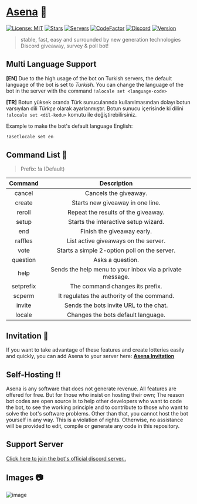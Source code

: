 # [Asena](https://asena.xyz) 🤖

[![License: MIT](https://img.shields.io/badge/License-MIT-yellow.svg)](https://opensource.org/licenses/MIT)
[![Stars](https://img.shields.io/github/stars/anilmisirlioglu/Asena)](https://github.com/anilmisirlioglu/Asena/stargazers)
[![Servers](https://img.shields.io/badge/dynamic/json.svg?label=servers&url=https%3A%2F%2Fdiscord.bots.gg%2Fapi%2Fv1%2Fbots%2F716259870910840832&query=%24.guildCount&colorB=7289DA)](https://discord.com/oauth2/authorize?permissions=347200&scope=bot&client_id=716259870910840832&redirect_uri=https%3A%2F%2Fdiscord.gg%2FCRgXhfs&response_type=code)
[![CodeFactor](https://www.codefactor.io/repository/github/anilmisirlioglu/asena/badge/master)](https://www.codefactor.io/repository/github/anilmisirlioglu/asena/overview/master)
[![Discord](https://discordapp.com/api/guilds/701790578874253363/widget.png?style=shield)](https://discord.gg/CRgXhfs)
[![Version](https://img.shields.io/github/package-json/v/anilmisirlioglu/Asena?color=blue)](https://github.com/anilmisirlioglu/Asena)

> stable, fast, easy and surrounded by new generation technologies Discord giveaway, survey & poll bot!

## Multi Language Support

**[EN]** Due to the high usage of the bot on Turkish servers, the default language of the bot is set to *Turkish*.
You can change the language of the bot in the server with the command `!alocale set <language-code>`

**[TR]** Botun yüksek oranda Türk sunucularında kullanılmasından dolayı botun varsıyılan dili *Türkçe* olarak
ayarlanmıştır. Botun sunucu içerisinde ki dilini `!alocale set <dil-kodu>` komutu ile değiştirebilirsiniz.

Example to make the bot's default language English:
```sh
!asetlocale set en
```

## Command List 🦾

> Prefix: !a (Default)

| Command | Description |
|:-----------:|:----------:|
| cancel | Cancels the giveaway. |
| create | Starts new giveaway in one line. |
| reroll | Repeat the results of the giveaway. |
| setup | Starts the interactive setup wizard. |
| end | Finish the giveaway early. |
| raffles | List active giveaways on the server. |
| vote |  Starts a simple 2-option poll on the server. |
| question | Asks a question. |
| help | Sends the help menu to your inbox via a private message. |
| setprefix | The command changes its prefix. |
| scperm | It regulates the authority of the command. |
| invite | Sends the bots invite URL to the chat. |
| locale | Changes the bots default language. |

## Invitation 🔗

If you want to take advantage of these features and create lotteries easily and quickly,
you can add Asena to your server here: **[Asena Invitation](https://discord.com/oauth2/authorize?permissions=347200&scope=bot&client_id=716259870910840832&redirect_uri=https%3A%2F%2Fdiscord.gg%2FCRgXhfs&response_type=code)**

## Self-Hosting ‍‼️

Asena is any software that does not generate revenue. All features are offered for free.
But for those who insist on hosting their own; The reason bot codes are open source is to help other developers who want to code the bot, to see the working principle and to contribute to those who want to solve the bot's software problems. Other than that, you cannot host the bot yourself in any way. This is a violation of rights.
Otherwise, no assistance will be provided to edit, compile or generate any code in this repository.

## Support Server
[Click here to join the bot's official discord server..](https://discord.gg/CRgXhfs)

## Images 📷
![image](https://cdn.discordapp.com/attachments/712449369827180596/724982732513607710/asena.png)
